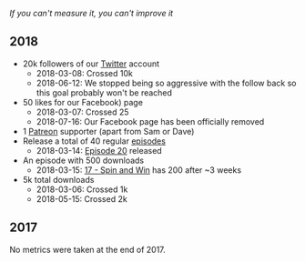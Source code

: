 _If you can't measure it, you can't improve it_

## 2018 ##

* 20k followers of our [Twitter](/twitter) account
    * 2018-03-08: Crossed 10k
    * 2018-06-12: We stopped being so aggressive with the follow back so this goal probably won't be reached
* 50 likes for our Facebook) page
    * 2018-03-07: Crossed 25
    * 2018-07-16: Our Facebook page has been officially removed
* 1 [Patreon](/patreon) supporter (apart from Sam or Dave)
* Release a total of 40 regular [episodes](/episodes)
    * 2018-03-14: [Episode 20](/20) released
* An episode with 500 downloads
    * 2018-03-15: [17 - Spin and Win](/17) has 200 after ~3 weeks
* 5k total downloads
    * 2018-03-06: Crossed 1k
    * 2018-05-15: Crossed 2k

## 2017 ##

No metrics were taken at the end of 2017.
